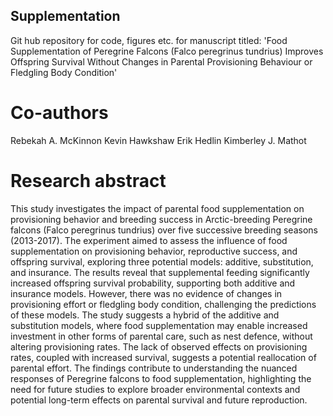 ## Supplementation
Git hub repository for code, figures etc. for manuscript titled: 'Food Supplementation of Peregrine Falcons (Falco peregrinus tundrius) Improves Offspring Survival Without Changes in Parental Provisioning Behaviour or Fledgling Body Condition'

# Co-authors 
Rebekah A. McKinnon
Kevin Hawkshaw
Erik Hedlin 
Kimberley J. Mathot 

# Research abstract 
This study investigates the impact of parental food supplementation on provisioning behavior and breeding success in Arctic-breeding Peregrine falcons (Falco peregrinus tundrius) over five successive breeding seasons (2013-2017). The experiment aimed to assess the influence of food supplementation on provisioning behavior, reproductive success, and offspring survival, exploring three potential models: additive, substitution, and insurance. The results reveal that supplemental feeding significantly increased offspring survival probability, supporting both additive and insurance models. However, there was no evidence of changes in provisioning effort or fledgling body condition, challenging the predictions of these models. The study suggests a hybrid of the additive and substitution models, where food supplementation may enable increased investment in other forms of parental care, such as nest defence, without altering provisioning rates. The lack of observed effects on provisioning rates, coupled with increased survival, suggests a potential reallocation of parental effort. The findings contribute to understanding the nuanced responses of Peregrine falcons to food supplementation, highlighting the need for future studies to explore broader environmental contexts and potential long-term effects on parental survival and future reproduction. 
